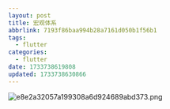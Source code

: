 ```yaml
---
layout: post
title: 宏观体系
abbrlink: 7193f86baa994b28a7161d050b1f56b1
tags:
  - flutter
categories:
  - flutter
date: 1733738619808
updated: 1733738630866
---
```


![e8e2a32057a199308a6d924689abd373.png](/resources/86faa600c7984d35b2303fe0b8583f40.png)
